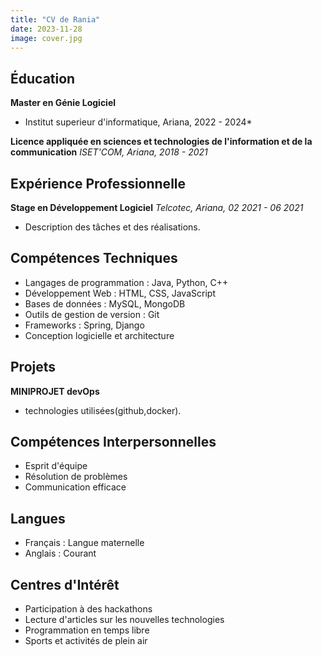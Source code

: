 ```yaml
---
title: "CV de Rania"
date: 2023-11-28
image: cover.jpg
---
```


## Éducation

**Master en Génie Logiciel**

* Institut superieur d'informatique, Ariana, 2022 - 2024*

**Licence appliquée en sciences et technologies de l'information et de la communication**
*ISET'COM, Ariana, 2018 - 2021*

## Expérience Professionnelle

**Stage en Développement Logiciel**
*Telcotec, Ariana, 02 2021 - 06 2021*

* Description des tâches et des réalisations.

## Compétences Techniques

* Langages de programmation : Java, Python, C++
* Développement Web : HTML, CSS, JavaScript
* Bases de données : MySQL, MongoDB
* Outils de gestion de version : Git
* Frameworks : Spring, Django
* Conception logicielle et architecture

## Projets

**MINIPROJET devOps**

* technologies utilisées(github,docker).

## Compétences Interpersonnelles

* Esprit d'équipe
* Résolution de problèmes
* Communication efficace

## Langues

* Français : Langue maternelle
* Anglais : Courant

## Centres d'Intérêt

* Participation à des hackathons
* Lecture d'articles sur les nouvelles technologies
* Programmation en temps libre
* Sports et activités de plein air
